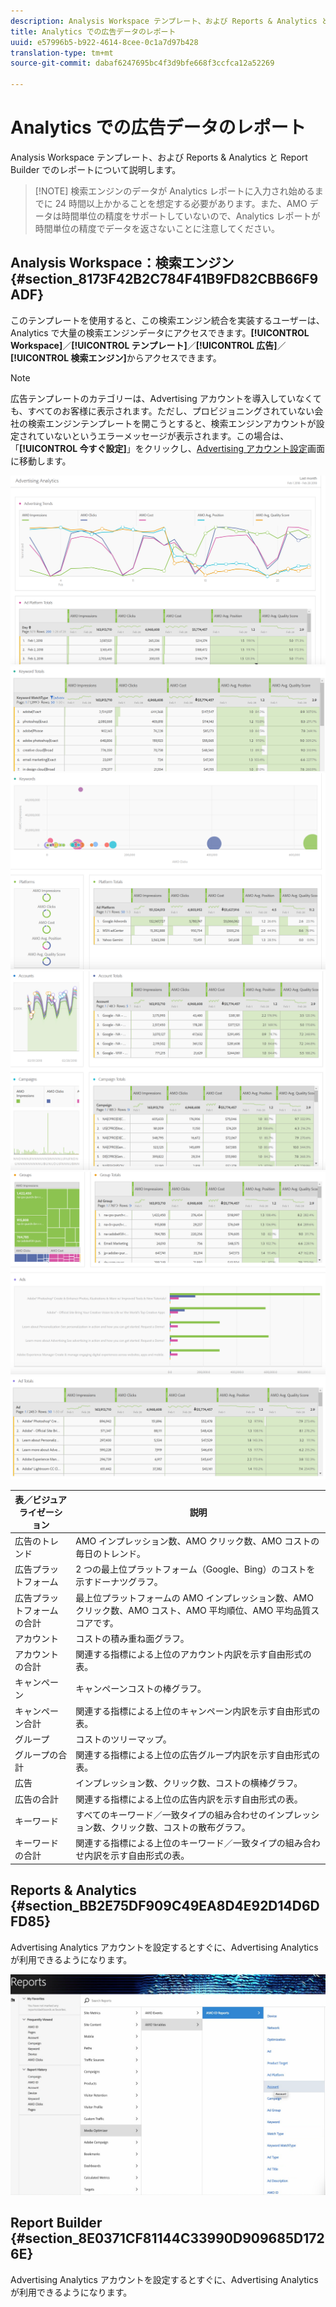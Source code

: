 ```yaml
---
description: Analysis Workspace テンプレート、および Reports & Analytics と Report Builder でのレポートについて説明します。
title: Analytics での広告データのレポート
uuid: e57996b5-b922-4614-8cee-0c1a7d97b428
translation-type: tm+mt
source-git-commit: dabaf6247695bc4f3d9bfe668f3ccfca12a52269

---
```



# Analytics での広告データのレポート

Analysis Workspace テンプレート、および Reports &amp; Analytics と Report Builder でのレポートについて説明します。

>[!NOTE] 検索エンジンのデータが Analytics レポートに入力され始めるまでに 24 時間以上かかることを想定する必要があります。また、AMO データは時間単位の精度をサポートしていないので、Analytics レポートが時間単位の精度でデータを返さないことに注意してください。

## Analysis Workspace：検索エンジン {#section_8173F42B2C784F41B9FD82CBB66F9ADF}

このテンプレートを使用すると、この検索エンジン統合を実装するユーザーは、Analytics で大量の検索エンジンデータにアクセスできます。**[!UICONTROL Workspace]**／**[!UICONTROL テンプレート]**／**[!UICONTROL 広告]**／**[!UICONTROL 検索エンジン]**&#x200B;からアクセスできます。

>[!NOTE]
>
>広告テンプレートのカテゴリーは、Advertising アカウントを導入していなくても、すべてのお客様に表示されます。ただし、プロビジョニングされていない会社の検索エンジンテンプレートを開こうとすると、検索エンジンアカウントが設定されていないというエラーメッセージが表示されます。この場合は、「**[!UICONTROL 今すぐ設定]**」をクリックし、[Advertising アカウント設定](/help/integrate/c-advertising-analytics/c-adanalytics-workflow/aa-create-ad-account.md)画面に移動します。

![](assets/aa_aw.png)  ![](assets/aa_aw2.png) ![](assets/aa_aw3.png) ![](assets/aa_aw4.png)  ![](assets/aa_aw5.png) ![](assets/aa_aw6.png)

| 表／ビジュアライゼーション | 説明 |
|--- |--- |
| 広告のトレンド | AMO インプレッション数、AMO クリック数、AMO コストの毎日のトレンド。 |
| 広告プラットフォーム | 2 つの最上位プラットフォーム（Google、Bing）のコストを示すドーナツグラフ。 |
| 広告プラットフォームの合計 | 最上位プラットフォームの AMO インプレッション数、AMO クリック数、AMO コスト、AMO 平均順位、AMO 平均品質スコアです。 |
| アカウント | コストの積み重ね面グラフ。 |
| アカウントの合計 | 関連する指標による上位のアカウント内訳を示す自由形式の表。 |
| キャンペーン | キャンペーンコストの棒グラフ。 |
| キャンペーン合計 | 関連する指標による上位のキャンペーン内訳を示す自由形式の表。 |
| グループ | コストのツリーマップ。 |
| グループの合計 | 関連する指標による上位の広告グループ内訳を示す自由形式の表。 |
| 広告 | インプレッション数、クリック数、コストの横棒グラフ。 |
| 広告の合計 | 関連する指標による上位の広告内訳を示す自由形式の表。 |
| キーワード | すべてのキーワード／一致タイプの組み合わせのインプレッション数、クリック数、コストの散布グラフ。 |
| キーワードの合計 | 関連する指標による上位のキーワード／一致タイプの組み合わせ内訳を示す自由形式の表。 |

## Reports &amp; Analytics {#section_BB2E75DF909C49EA8D4E92D14D6DFD85}

Advertising Analytics アカウントを設定するとすぐに、Advertising Analytics が利用できるようになります。

![](assets/aa_randa.png)

## Report Builder {#section_8E0371CF81144C33990D909685D1726E}

Advertising Analytics アカウントを設定するとすぐに、Advertising Analytics が利用できるようになります。
